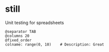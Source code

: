 # still
Unit testing for spreadsheets


```
@separator TAB
@columns 20
@fixed_order
colname: range(0, 10)    # Description: Great
```